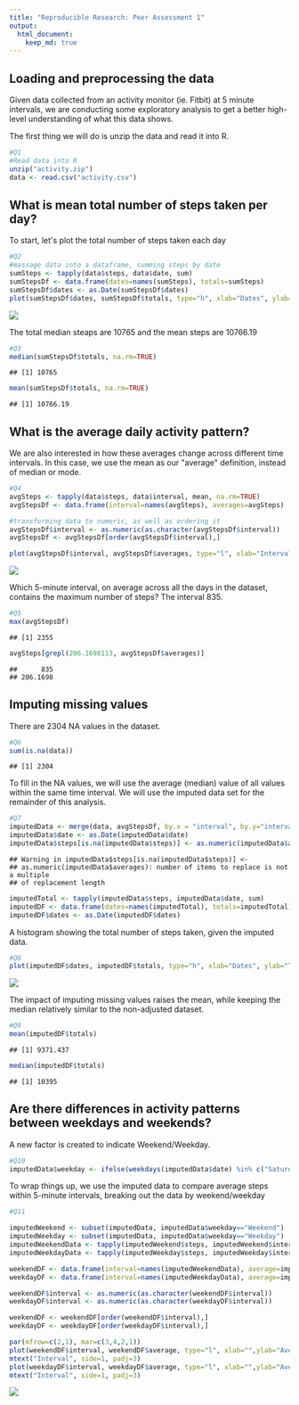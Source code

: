 ```yaml
---
title: "Reproducible Research: Peer Assessment 1"
output: 
  html_document:
    keep_md: true
---
```


## Loading and preprocessing the data

Given data collected from an activity monitor (ie. Fitbit) at 5 minute intervals, we are conducting some exploratory analysis to get a better high-level understanding of what this data shows.  
  
  
  
The first thing we will do is unzip the data and read it into R.

```r
#Q1
#Read data into R
unzip("activity.zip")
data <- read.csv("activity.csv")
```
  

## What is mean total number of steps taken per day?
  
To start, let's plot the total number of steps taken each day

```r
#Q2
#massage data into a dataframe, summing steps by date
sumSteps <- tapply(data$steps, data$date, sum)
sumStepsDf <- data.frame(dates=names(sumSteps), totals=sumSteps)
sumStepsDf$dates <- as.Date(sumStepsDf$dates)
plot(sumStepsDf$dates, sumStepsDf$totals, type="h", xlab="Dates", ylab="Total Steps")
```

![](PA1_template_files/figure-html/unnamed-chunk-2-1.png)<!-- -->



The total median steaps are 10765 and the mean steps are 10766.19

```r
#Q3
median(sumStepsDf$totals, na.rm=TRUE)
```

```
## [1] 10765
```

```r
mean(sumStepsDf$totals, na.rm=TRUE)
```

```
## [1] 10766.19
```

## What is the average daily activity pattern?
We are also interested in how these averages change across different time intervals. In this case, we use the mean as our "average" definition, instead of median or mode.

```r
#Q4
avgSteps <- tapply(data$steps, data$interval, mean, na.rm=TRUE)
avgStepsDf <- data.frame(interval=names(avgSteps), averages=avgSteps)

#transforming data to numeric, as well as ordering it
avgStepsDf$interval <- as.numeric(as.character(avgStepsDf$interval))
avgStepsDf <- avgStepsDf[order(avgStepsDf$interval),]

plot(avgStepsDf$interval, avgStepsDf$averages, type="l", xlab="Interval", ylab="Average Steps")
```

![](PA1_template_files/figure-html/unnamed-chunk-4-1.png)<!-- -->

Which 5-minute interval, on average across all the days in the dataset, contains the maximum number of steps? The interval 835.

```r
#Q5
max(avgStepsDf)
```

```
## [1] 2355
```

```r
avgSteps[grepl(206.1698113, avgStepsDf$averages)]
```

```
##      835 
## 206.1698
```

## Imputing missing values
There are 2304 NA values in the dataset.


```r
#Q6
sum(is.na(data))
```

```
## [1] 2304
```

To fill in the NA values, we will use the average (median) value of all values within the same time interval. We will use the imputed data set for the remainder of this analysis.

```r
#Q7
imputedData <- merge(data, avgStepsDf, by.x = "interval", by.y="interval")
imputedData$date <- as.Date(imputedData$date)
imputedData$steps[is.na(imputedData$steps)] <- as.numeric(imputedData$averages)
```

```
## Warning in imputedData$steps[is.na(imputedData$steps)] <-
## as.numeric(imputedData$averages): number of items to replace is not a multiple
## of replacement length
```

```r
imputedTotal <- tapply(imputedData$steps, imputedData$date, sum)
imputedDF <- data.frame(dates=names(imputedTotal), totals=imputedTotal)
imputedDF$dates <- as.Date(imputedDF$dates)
```

A histogram showing the total number of steps taken, given the imputed data.


```r
#Q8
plot(imputedDF$dates, imputedDF$totals, type="h", xlab="Dates", ylab="Total Steps")
```

![](PA1_template_files/figure-html/unnamed-chunk-8-1.png)<!-- -->


The impact of imputing missing values raises the mean, while keeping the median relatively similar to the non-adjusted dataset.


```r
#Q9
mean(imputedDF$totals)
```

```
## [1] 9371.437
```

```r
median(imputedDF$totals)
```

```
## [1] 10395
```


## Are there differences in activity patterns between weekdays and weekends?
A new factor is created to indicate Weekend/Weekday.


```r
#Q10
imputedData$weekday <- ifelse(weekdays(imputedData$date) %in% c("Saturday", "Sunday"), "Weekend", "Weekday")
```


To wrap things up, we use the imputed data to compare average steps within 5-minute intervals, breaking out the data by weekend/weekday


```r
#Q11

imputedWeekend <- subset(imputedData, imputedData$weekday=="Weekend")
imputedWeekday <- subset(imputedData, imputedData$weekday=="Weekday")
imputedWeekendData <- tapply(imputedWeekend$steps, imputedWeekend$interval, median)
imputedWeekdayData <- tapply(imputedWeekday$steps, imputedWeekday$interval, median)

weekendDF <- data.frame(interval=names(imputedWeekendData), average=imputedWeekendData)
weekdayDF <- data.frame(interval=names(imputedWeekdayData), average=imputedWeekdayData)

weekendDF$interval <- as.numeric(as.character(weekendDF$interval))
weekdayDF$interval <- as.numeric(as.character(weekdayDF$interval))

weekendDF <- weekendDF[order(weekendDF$interval),]
weekdayDF <- weekdayDF[order(weekdayDF$interval),]

par(mfrow=c(2,1), mar=c(3,4,2,1))
plot(weekendDF$interval, weekendDF$average, type="l", xlab="",ylab="Average Steps", main="Weekend")
mtext("Interval", side=1, padj=3)
plot(weekdayDF$interval, weekdayDF$average, type="l", xlab="",ylab="Average Steps", main="Weekday")
mtext("Interval", side=1, padj=3)
```

![](PA1_template_files/figure-html/unnamed-chunk-11-1.png)<!-- -->
